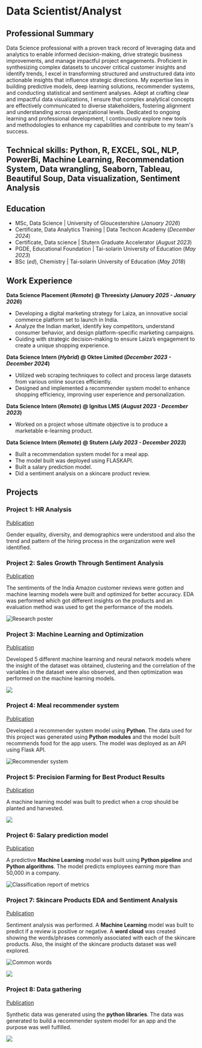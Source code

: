 # Data Scientist/Analyst

## Professional Summary
Data Science professional with a proven track record of leveraging data and analytics to enable informed decision-making, drive strategic business improvements, and manage impactful project engagements. Proficient in synthesizing complex datasets to uncover critical customer insights and identify trends, I excel in transforming structured and unstructured data into actionable insights that influence strategic directions. My expertise lies in building predictive models, deep learning solutions, recommender systems, and conducting statistical and sentiment analyses. Adept at crafting clear and impactful data visualizations, I ensure that complex analytical concepts are effectively communicated to diverse stakeholders, fostering alignment and understanding across organizational levels. Dedicated to ongoing learning and professional development, I continuously explore new tools and methodologies to enhance my capabilities and contribute to my team's success.

## Technical skills: Python, R, EXCEL, SQL, NLP, PowerBi, Machine Learning, Recommendation System, Data wrangling, Seaborn, Tableau, Beautiful Soup, Data visualization, Sentiment Analysis

## Education
- MSc, Data Science | University of Gloucestershire (_January 2026_)
- Certificate, Data Analytics Training | Data Techcon Academy (_December 2024_)
- Certificate, Data science | Stutern Graduate Accelerator (_August 2023_)
- PGDE, Educational Foundation | Tai-solarin University of Education (_May 2023_)
- BSc (_ed_), Chemistry | Tai-solarin University of Education (_May 2018_)

## Work Experience
**Data Science Placement (_Remote_) @ Threesixty (_January 2025 - January 2026_)**
- Developing a digital marketing strategy for Laiza, an innovative social commerce platform set to launch in India.
- Analyze the Indian market, identify key competitors, understand consumer behavior, and design platform-specific marketing campaigns.
- Guiding with strategic decision-making to ensure Laiza’s engagement to create a unique shopping experience.
  
**Data Science Intern (_Hybrid_) @ Oktee Limited (_December 2023 - December 2024_)**
- Utilized web scraping techniques to collect and process large datasets from various online sources efficiently.
- Designed and implemented a recommender system model to enhance shopping efficiency, improving user experience and personalization.

**Data Science Intern (_Remote_) @ Ignitus LMS (_August 2023 - December 2023_)**
- Worked on a project whose ultimate objective is to produce a marketable e-learning product.

**Data Science Intern (_Remote_) @ Stutern (_July 2023 - December 2023_)**
- Built a recommendation system model for a meal app.
- The model built was deployed using FLASKAPI.
- Built a salary prediction model.
- Did a sentiment analysis on a skincare product review.

## Projects
### Project 1: HR Analysis
[Publication](https://github.com/Damilare125/Damilare-s_portfolio/blob/main/images/HR%20analysis%20slides.pdf)

Gender equality, diversity, and demographics were understood and also the trend and pattern of the hiring process in the organization were well identified.

### Project 2: Sales Growth Through Sentiment Analysis
[Publication](https://github.com/Damilare125/Machine_learning_project/blob/main/Amazon_sentiment_new.ipynb)

The sentiments of the India Amazon customer reviews were gotten and machine learning models were built and optimized for better accuracy. EDA was performed which got different insights on the products and an evaluation method was used to get the performance of the models.

![Research poster](/images/Screenshot%202025-01-30%20at%2009.55.57.png)

### Project 3: Machine Learning and Optimization
[Publication](https://github.com/Damilare125/Machine_learning_project/blob/main/Machine%20learning%20and%20optimization.ipynb)

Developed 5 different machine learning and neural network models where the insight of the dataset was obtained, clustering and the correlation of the variables in the dataset were also observed, and then optimization was performed on the machine learning models. 

![](/images/machine.png)

### Project 4: Meal recommender system
[Publication](https://github.com/Mealygroup/data-science)

Developed a recommender system model using **Python**. The data used for this project was generated using **Python modules** and the model built recommends food for the app users. The model was deployed as an API using Flask API.

![Recommender system](/images/download3.png)

### Project 5: Precision Farming for Best Product Results
[Publication](https://github.com/Damilare125/Kluster)

A machine learning model was built to predict when a crop should be planted and harvested.

![](/images/download8.png)

### Project 6: Salary prediction model
[Publication](https://github.com/Damilare125/Machine_learning_project/blob/main/Machine_learning_project_1.ipynb)

A predictive **Machine Learning** model was built using **Python pipeline** and **Python algorithms**. The model predicts employees earning more than 50,000 in a company.

![Classification report of metrics](/images/download5.png)

### Project 7: Skincare Products EDA and Sentiment Analysis
[Publication](https://github.com/Damilare125/Machine_learning_project/blob/main/Exploratory_Data_Analysis_and_Sentiment_Analysis_For_Text_Data.ipynb)

Sentiment analysis was performed. A **Machine Learning** model was built to predict if a review is positive or negative. A **word cloud** was created showing the words/phrases commonly associated with each of the skincare products. Also, the insight of the skincare products dataset was well explored.

![Common words](/images/download1.png)

![](/images/download6.png)

### Project 8: Data gathering
[Publication](https://github.com/Mealygroup/data-science/blob/main/Data%20Gathering.....ipynb)

Synthetic data was generated using the **python libraries**. The data was generated to build a recommender system model for an app and the purpose was well fulfilled.

![](/images/download4.png)


